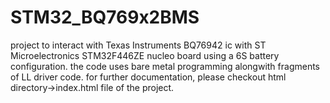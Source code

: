 # STM32_BQ769x2BMS
project to interact with Texas Instruments BQ76942 ic with ST Microelectronics STM32F446ZE nucleo board using a 6S battery configuration.
the code uses bare metal programming alongwith fragments of LL driver code.
for further documentation, please checkout html directory->index.html file of the project. 
